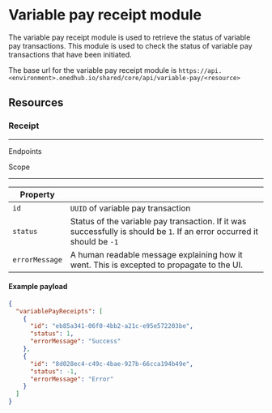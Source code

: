 <script setup>
import PostBadge from '../components/PostBadge.vue';
import ScopeBadge from '../components/ScopeBadge.vue';
</script>
# Variable pay receipt module

The variable pay receipt module is used to retrieve the status of variable pay transactions. This module is used to
check the status of variable pay transactions that have been initiated.

The base url for the variable pay receipt module is
`https://api.<environment>.onedhub.io/shared/core/api/variable-pay/<resource>`

## Resources

### Receipt
<hr/>
<p>
Endpoints 
<PostBadge path="/receipt"/>
</p>
<p>
Scope
<ScopeBadge scopeShortName="variable-pay.receipt"/>
</p>
<hr/>



| Property       |                                                                                                                         |
|----------------|-------------------------------------------------------------------------------------------------------------------------|
| `id`           | `UUID` of variable pay transaction                                                                                      |
| `status`       | Status of the variable pay transaction. If it was successfully is should be `1`. If an error occurred it should be `-1` |
| `errorMessage` | A human readable message explaining how it went. This is excepted to propagate to the UI.                               |

#### Example payload

```json
{
  "variablePayReceipts": [
    {
      "id": "eb85a341-06f0-4bb2-a21c-e95e572203be",
      "status": 1,
      "errorMessage": "Success"
    },
    {
      "id": "8d028ec4-c49c-4bae-927b-66cca194b49e",
      "status": -1,
      "errorMessage": "Error"
    }
  ]
}
```



